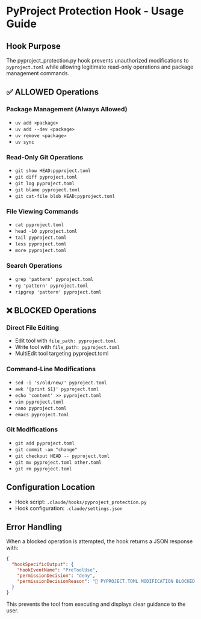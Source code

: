 # PyProject Protection Hook - Usage Guide

## Hook Purpose
The pyproject_protection.py hook prevents unauthorized modifications to `pyproject.toml` while allowing legitimate read-only operations and package management commands.

## ✅ ALLOWED Operations

### Package Management (Always Allowed)
- `uv add <package>`
- `uv add --dev <package>`
- `uv remove <package>`
- `uv sync`

### Read-Only Git Operations
- `git show HEAD:pyproject.toml`
- `git diff pyproject.toml`
- `git log pyproject.toml`
- `git blame pyproject.toml`
- `git cat-file blob HEAD:pyproject.toml`

### File Viewing Commands
- `cat pyproject.toml`
- `head -10 pyproject.toml`
- `tail pyproject.toml`
- `less pyproject.toml`
- `more pyproject.toml`

### Search Operations
- `grep 'pattern' pyproject.toml`
- `rg 'pattern' pyproject.toml`
- `ripgrep 'pattern' pyproject.toml`

## ❌ BLOCKED Operations

### Direct File Editing
- Edit tool with `file_path: pyproject.toml`
- Write tool with `file_path: pyproject.toml`
- MultiEdit tool targeting pyproject.toml

### Command-Line Modifications
- `sed -i 's/old/new/' pyproject.toml`
- `awk '{print $1}' pyproject.toml`
- `echo 'content' >> pyproject.toml`
- `vim pyproject.toml`
- `nano pyproject.toml`
- `emacs pyproject.toml`

### Git Modifications
- `git add pyproject.toml`
- `git commit -am "change"`
- `git checkout HEAD -- pyproject.toml`
- `git mv pyproject.toml other.toml`
- `git rm pyproject.toml`

## Configuration Location
- Hook script: `.claude/hooks/pyproject_protection.py`
- Hook configuration: `.claude/settings.json`

## Error Handling
When a blocked operation is attempted, the hook returns a JSON response with:
```json
{
  "hookSpecificOutput": {
    "hookEventName": "PreToolUse",
    "permissionDecision": "deny",
    "permissionDecisionReason": "🚫 PYPROJECT.TOML MODIFICATION BLOCKED..."
  }
}
```

This prevents the tool from executing and displays clear guidance to the user.